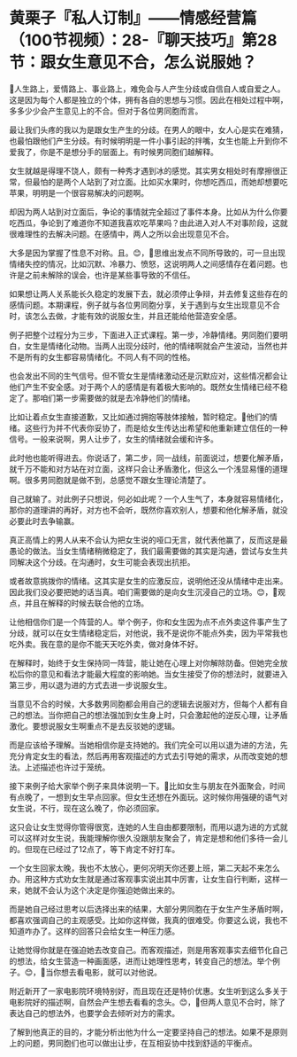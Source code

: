 # 黄栗子『私人订制』——情感经营篇（100节视频）：28-『聊天技巧』第28节：跟女生意见不合，怎么说服她？

🎼人生路上，爱情路上、事业路上，难免会与人产生分歧或自信自人或自爱之人。这是因为每个人都是独立的个体，拥有各自的思想与习惯。因此在相处过程中啊，多多少少会产生意见上的不合。但对于各位男同胞而言。

最让我们头疼的我以为是跟女生产生的分歧。在男人的眼中，女人心是实在难猜，也最怕跟他们产生分歧。有时候明明是一件小事引起的拌嘴，女生也能上升到你不爱我了，你是不是想分手的层面上。有时候男同胞们越解释。

女生就越是得理不饶人，颇有一种秀才遇到冰的感觉。其实男女相处时有摩擦很正常，但最怕的是两个人站到了对立面。比如买水果时，你想吃西瓜，而她却想要吃苹果，明明是一个很容易解决的问题啊。

却因为两人站到对立面后，争论的事情就完全超过了事件本身。比如从为什么你要吃西瓜，争论到了难道你不知道我喜欢吃苹果吗？由此进入对人不对事阶段，这就很难理性的去解决问题。在感情中，两人之所以会出现意见不合。

大多是因为掌握了性息不对称。且。😊，🎼思维出发点不同所导致的，可一旦出现情绪失控的情况，比如沉默、冷暴力、愤怒，这说明两人之间感情存在着问题。也许是之前未解除的误会，也许是某些事导致的不信任。

如果想让两人关系能长久稳定的发展下去，就必须停止争辩，并去修复这些存在的感情问题。本期课程，例子就与各位男同胞分享，关于遇到与女生出现意见不合时，该怎么去做，才能有效的说服女生，并且还能给他营造安全感。

例子把整个过程分为三步，下面进入正式课程。第一步，冷静情绪。男同胞们要明白，女生是情绪化动物。当两人出现分歧时，他的情绪啊就会产生波动，当然也并不是所有的女生都容易情绪化。不同人有不同的性格。

也会发出不同的生气信号。但不管女生是情绪激动还是沉默应对，这些情况都会让他们产生不安全感。对于两个人的感情是有着极大影响的。既然女生情绪已经不稳定了。那咱们第一步需要做的就是去冷静他们的情绪。

比如让着点女生直接道歉，又比如通过拥抱等肢体接触，暂时稳定。🎼他们的情绪。这些行为并不代表你妥协了，而是给女生传达出希望和他重新建立信任的一种信号。一般来说啊，男人让步了，女生的情绪就会缓和许多。

此时他也能听得进去。你说话了，第二步，同一战线，前面说过，想要化解矛盾，就千万不能和对方站在对立面，这样只会让矛盾激化，但这么一个浅显易懂的道理啊。很多男同胞就是做不到，总感觉不跟女生理论清楚了。

自己就输了。对此例子只想说，何必如此呢？一个人生气了，本身就容易情绪化，那你的道理讲的再好，对方也不会听，既然你喜欢别人，想要和他化解矛盾，就没必要此时去争输赢。

真正高情上的男人从来不会认为把女生说的哑口无言，就代表他赢了，反而这是最愚论的做法。当女生情绪稍微稳定了，我们最需要做的其实是沟通，尝试与女生共同解决这个分歧。在沟通时，女生可能会表现出抗拒。

或者故意挑拨你的情绪。这其实是女生的应激反应，说明他还没从情绪中走出来。因此我们没必要把她的话当真。咱们需要做的是向女生沉浸自己的立场。😊，🎼观点，并且在解释的时候去联合他的立场。

让他相信你们是一个阵营的人。举个例子，你和女生因为点不点外卖这件事产生了分歧，就可以在女生情绪稳定后，对他说，我不是说你不能点外卖，因为平常我也吃外卖。我在意的是你不能天天吃外卖，做对身体不好。

在解释时，始终于女生保持同一阵营，能让她在心理上对你解除防备。但她完全放松后你的意见和看法才能最大程度的影响她。当女生接受了你的想法时，就要进入第三步，用以退为进的方式去进一步说服女生。

当意见不合的时候，大多数男同胞都会用自己的逻辑去说服对方，但每个人都有自己的想法。当你把自己的想法强加到女生身上时，只会激起他的逆反心理，让矛盾激化。要想说服女生啊重点不是去反驳她的逻辑。

而是应该给予理解。当她相信你是支持她的。我们完全可以用以退为进的方法，先充分肯定女生的看法，然后再用客观描述的方式去引导她的需求，从而改变她的想法。上述描述也许过于笼统。

接下来例子给大家举个例子来具体说明一下。🎼比如女生与朋友在外面聚会，时间有点晚了，一想到女生早点回家。但女生还想在外面玩。这时候你用强硬的语气对女生说，不行，现在这么晚了，你必须回家。

这只会让女生觉得你管得很宽，连她的人生自由都要限制，而用以退为进的方式就可以这样对女生说，我能理解你很久没跟朋友聚会了，肯定是想和他们多待一会儿的。但现在已经过了12点了，等下肯定不好打车。

一个女生回家太晚，我也不太放心，更何况明天你还要上班，第二天起不来怎么办。用这种方式劝女生就是通过客观事实说出其中厉害，让女生自行判断，这样一来，她就不会认为这个决定是你强迫她做出来的。

而是她自己经过思考以后选择出来的结果，大部分男同胞在于女生产生矛盾时啊，都喜欢强调自己的主观感受。比如你这样做，我真的很难受。你要这么说，我也不知道咋办了。这样的回答只会给女生一种压力感。

让她觉得你就是在强迫她去改变自己。而客观描述，则是用客观事实去细节化自己的想法，给女生营造一种画面感，进而让她理性思考，转变自己的想法。举个例子。😊，🎼当你想去看电影，就可以对他说。

附近新开了一家电影院环境特别好，而且现在还是特价优惠。女生听到这么多关于电影院好的描述啊，自然会产生想去看看的念头。😊，🎼但两人意见不合时，除了表达自己的想法外，也要学会去倾听对方的需求。

了解到他真正的目的，才能分析出他为什么一定要坚持自己的想法。如果不是原则上的问题，男同胞们也可以做出让步，在互相妥协中找到舒适的平衡点。


